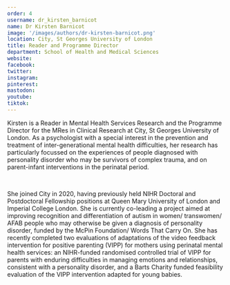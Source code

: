 ```yaml
---
order: 4
username: dr_kirsten_barnicot
name: Dr Kirsten Barnicot
image: '/images/authors/dr-kirsten-barnicot.png'
location: City, St Georges University of London
title: Reader and Programme Director
department: School of Health and Medical Sciences
website:
facebook:
twitter:
instagram: 
pinterest:
mastodon: 
youtube:
tiktok:
---
```


Kirsten is a Reader in Mental Health Services Research and the Programme Director for the MRes in Clinical Research at City, St Georges University of London. As a psychologist with a special interest in the prevention and treatment of inter-generational mental health difficulties, her research has particularly focussed on the experiences of people diagnosed with personality disorder who may be survivors of complex trauma, and on parent-infant interventions in the perinatal period. 

<br />

She joined City in 2020, having previously held NIHR Doctoral and Postdoctoral Fellowship positions at Queen Mary University of London and Imperial College London. She is currently co-leading a project aimed at improving recognition and differentiation of autism in women/ transwomen/ AFAB people who may otherwise be given a diagnosis of personality disorder, funded by the McPin Foundation/ Words That Carry On. She has recently completed two evaluations of adaptations of the video feedback intervention for positive parenting (VIPP) for mothers using perinatal mental health services: an NIHR-funded randomised controlled trial of VIPP for parents with enduring difficulties in managing emotions and relationships, consistent with a personality disorder, and a Barts Charity funded feasibility evaluation of the VIPP intervention adapted for young babies. 